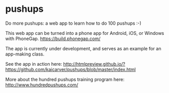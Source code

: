 # pushups
Do more pushups: a web app to learn how to do 100 pushups :-)

This web app can be turned into a phone app for Android, iOS, or Windows with PhoneGap.
https://build.phonegap.com/

The app is currently under development, and serves as an example for an app-making class.

See the app in action here:
http://htmlpreview.github.io/?https://github.com/kaicarver/pushups/blob/master/index.html

More about the hundred pushups training program here:
http://www.hundredpushups.com/
